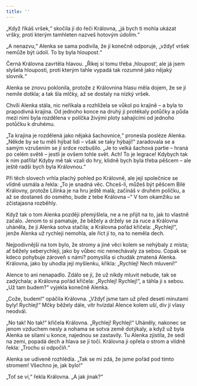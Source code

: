 ```yaml
---
title: ''
---
```


„Když říkáš vršek,“ skočila jí do řeči Královna, „já bych ti mohla ukázat vršky, proti kterým tamhleten nazveš hotovým údolím.“

„A nenazvu,“ Alenka se sama podivila, že jí konečně odporuje, „vždyť vršek nemůže být údolí. To by byla hloupost.“

Černá Královna zavrtěla hlavou. „Říkej si tomu třeba ‚hloupost‘, ale já jsem slyšela hlouposti, proti kterým tahle vypadá tak rozumně jako nějaký slovník.“

Alenka se znovu poklonila, protože z Královnina hlasu měla dojem, že se jí nemile dotkla; a tak šla mlčky, až se dostaly na nízký vršek.

Chvíli Alenka stála, nic neříkala a rozhlížela se vůkol po krajině – a byla to prapodivná krajina. Od jednoho konce na druhý jí protékaly potůčky a půda mezi nimi byla rozdělena v políčka živými ploty sahajícími od jednoho potůčku k druhému.

„Ta krajina je rozdělená jako nějaká šachovnice,“ pronesla posléze Alenka. „Někde by se tu měli hýbat lidi – však se taky hýbají!“ zaradovala se a samým vzrušením se jí srdce rozbušilo. „Je to velká šachová partie – hraná po celém světě – jestli je ovšem tohle svět. Ach! To je legrace! Kdybych tak k nim patřila! Kdyby mě tak vzali do hry, klidně bych byla třeba pěšcem – ale ještě radši bych byla Královnou.“

Při těch slovech vrhla plachý pohled po Královně, ale její společnice se vlídně usmála a řekla: „To je snadná věc. Chceš-li, můžeš být pěšcem Bílé Královny, protože Lilinka je na hru ještě malá; začínáš v druhém políčku, a až se dostaneš do osmého, bude z tebe Královna –“ V tom okamžiku se zčistajasna rozběhly.

Když tak o tom Alenka později přemýšlela, ne a ne přijít na to, jak to vlastně začalo. Jenom to si pamatuje, že běžely a držely se za ruce a Královna uháněla, že jí Alenka sotva stačila; a Královna pořád křičela: „Rychlej!“, jenže Alenka už rychleji nemohla, ale říct jí to, na to neměla dech.

Nejpodivnější na tom bylo, že stromy a jiné věci kolem se nehýbaly z místa; ať běžely seberychleji, jako by vůbec nic nenechávaly za sebou. Copak se kdeco pohybuje zároveň s námi? pomyslila si chudák zmatená Alenka. Královna, jako by uhodla její myšlenku, křikla: „Rychlej! Nech mluvení!“

Alence to ani nenapadlo. Zdálo se jí, že už nikdy mluvit nebude, tak se zadýchala; a Královna pořád křičela: „Rychlej! Rychlej!“, a táhla ji s sebou. „Už tam budem?“ vyjekla konečně Alenka.

„Cože, budem!“ opáčila Královna. „Vždyť jsme tam už před deseti minutami byly! Rychlej!“ Mčky běžely dále, vítr hvízdal Alence kolem uší, div jí vlasy neodvál.

„No tak! No tak!“ křičela Královna. „Rychlej! Rychlej!“ Uháněly, nakonec se jenom vzduchem nesly a nohama se sotva země dotýkaly, a když už byla Alenka se silami u konce, najednou se zastavily. Tu Alenka zjistila, že sedí na zemi, popadá dech a hlava se jí točí. Královna ji opřela o strom a vlídně řekla: „Trochu si odpočiň.“

Alenka se udiveně rozhlédla. „Tak se mi zdá, že jsme pořád pod tímto stromem! Všechno je, jak bylo!“

„Toť se ví,“ řekla Královna. „A jak jinak?“
